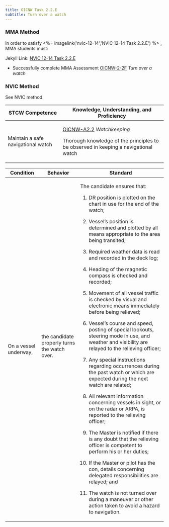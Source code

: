```yaml
---
title: OICNW Task 2.2.E 
subtitle: Turn over a watch
---
```



### MMA Method

In order to satisfy <%= imagelink('nvic-12-14','NVIC 12-14  Task  2.2.E') %> , MMA students must:

Jekyll Link: [NVIC 12-14  Task  2.2.E](/stcw23/assets/images/nvic-12-14.pdf)

* Successfully complete MMA Assessment  [OICNW-2-2F](OICNW-2-2F) *Turn over a watch*


### NVIC Method

<a onclick="togglevisibility('nvic_methods')" >See NVIC method.</a>

<div id='nvic_methods' class='hide'>

<table>
<thead>
<tr>
<th class='forty'> STCW Competence </th>
<th class='sixty'> Knowledge, Understanding, and Proficiency </th>
</tr>
</thead>




<tbody>
<tr><td markdown='1'>

Maintain a safe navigational watch

</td><td markdown='1'>

[OICNW-A2.2](../../tables/21.html#OICNW-A2.2) *Watchkeeping*

Thorough knowledge of the principles to be observed in keeping a navigational watch

</td></tr>


</tbody>
</table>


<table>
<thead>
<tr><th class='twenty'>  Condition </th><th class='twenty'> Behavior </th><th  class='sixty'>Standard </th></tr>
</thead>
<tbody >



<tr><td markdown='1'>

On a vessel underway,

</td><td markdown='1'>

the candidate properly turns the watch over.

<br>

<div class="tooltip">
<span class="tooltiptext">
</span>
</div>


</td><td markdown='1'>

The candidate ensures that:

1. DR position is plotted on the chart in use for the end of the watch;

2. Vessel’s position is determined and plotted by all means appropriate to the area being transited;

3. Required weather data is read and recorded in the deck log;

4. Heading of the magnetic compass is checked and recorded;

5. Movement of all vessel traffic is checked by visual and electronic means immediately before being relieved;

6. Vessel’s course and speed, posting of special lookouts, steering mode in use, and weather and visibility are relayed to the relieving officer;

7. Any special instructions regarding occurrences during the past watch or which are expected during the next watch are related;

8. All relevant information concerning vessels in sight, or on the radar or ARPA, is reported to the relieving officer;

9. The Master is notified if there is any doubt that the relieving officer is competent to perform his or her duties;

10. If the Master or pilot has the con, details concerning delegated responsibilities are relayed; and

11. The watch is not turned over during a maneuver or other action taken to avoid a hazard to navigation.

</td></tr>
</tbody>
</table>
</div>
